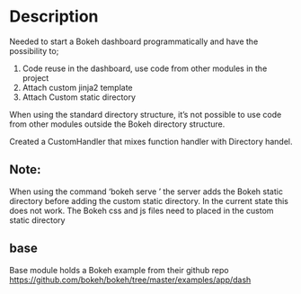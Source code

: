 # Description
Needed to start a Bokeh dashboard programmatically and have the possibility to; 

1. Code reuse in the dashboard, use code from other modules in the project   
2. Attach custom jinja2 template 
3. Attach Custom static directory 

 
When using the standard directory structure, it’s not possible to use code from other modules outside the Bokeh directory structure.  

Created a CustomHandler that mixes function handler with Directory handel. 

 
## Note: 
When using the command ‘bokeh serve <name>’  the server adds the Bokeh static directory before adding the custom static directory. In the current state this does not work. The Bokeh css and js files need to placed in the custom static directory 

## base
Base module holds a Bokeh example from their github repo
https://github.com/bokeh/bokeh/tree/master/examples/app/dash
